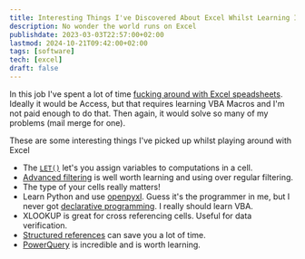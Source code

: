 ```yaml
---
title: Interesting Things I've Discovered About Excel Whilst Learning It Against My Will
description: No wonder the world runs on Excel
publishdate: 2023-03-03T22:57:00+02:00
lastmod: 2024-10-21T09:42:00+02:00
tags: [software]
tech: [excel]
draft: false
---
```


In this job I've spent a lot of time [fucking around with Excel speadsheets](/the-classics/micro/cels.md). Ideally it would be Access, but that requires learning VBA Macros and I'm not paid enough to do that. Then again, it would solve so many of my problems (mail merge for one).

These are some interesting things I've picked up whilst playing around with Excel

* The [`LET()`](https://support.microsoft.com/en-us/office/let-function-34842dd8-b92b-4d3f-b325-b8b8f9908999) let's you assign variables to computations in a cell.
* [Advanced filtering](https://support.microsoft.com/en-us/office/filter-by-using-advanced-criteria-4c9222fe-8529-4cd7-a898-3f16abdff32b) is well worth learning and using over regular filtering.
* The type of your cells really matters!
* Learn Python and use [openpyxl](https://openpyxl.readthedocs.io/en/stable/). Guess it's the programmer in me, but I never got [declarative programming](https://en.wikipedia.org/wiki/Declarative_programming). I really should learn VBA.
* XLOOKUP is great for cross referencing cells. Useful for data verification.
* [Structured references](https://support.microsoft.com/en-us/office/using-structured-references-with-excel-tables-f5ed2452-2337-4f71-bed3-c8ae6d2b276e) can save you a lot of time.
* [PowerQuery](https://learn.microsoft.com/en-us/power-query/power-query-what-is-power-query) is incredible and is worth learning.

